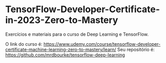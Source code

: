# TensorFlow-Developer-Certificate-in-2023-Zero-to-Mastery

Exercícios e materiais para o curso de Deep Learning e TensorFlow.

O link do curso é: https://www.udemy.com/course/tensorflow-developer-certificate-machine-learning-zero-to-mastery/learn/
 Seu repositório é: https://github.com/mrdbourke/tensorflow-deep-learning


